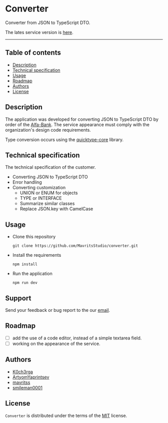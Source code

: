 # Converter

Converter from JSON to TypeScript DTO.

The lates service version is [here](https://converter.mavritss.ru/).

-----

## Table of contents

- [Description](#description)
- [Technical specification](#technical-specification)
- [Usage](#usage)
- [Roadmap](#roadmap)
- [Authors](#authors)
- [License](#license)

## Description

The application was developed for converting JSON to TypeScript DTO by order of the [Alfa-Bank](https://alfabank.ru/). The service appearance must comply with the organization's design code requirements.

Type conversion occurs using the [quicktype-core](https://github.com/glideapps/quicktype/) library.

## Technical specification

The technical specification of the customer.

- Converting JSON to TypeScript DTO
- Error handling
- Converting customization
  - UNION or ENUM for objects
  - TYPE or INTERFACE
  - Summarize similar classes
  - Replace JSON.key with CamelCase

## Usage

- Clone this repository

    ```console
    git clone https://github.com/MavritsStudio/converter.git
    ```

- Install the requirements

    ```console
    npm install
    ```

- Run the application

    ```console
    npm run dev
    ```

## Support

Send your feedback or bug report to the our [email](mailto:studio@mavritss.ru).

## Roadmap

- [ ] add the use of a code editor, instead of a simple textarea field.
- [ ] working on the appearance of the service.

## Authors

- [K0ch3rga](https://github.com/K0ch3rga)
- [ArtyomYaprintsev](https://github.com/ArtyomYaprintsev)
- [mavritss](https://github.com/mavritss)
- [smileman0001](https://github.com/smileman0001)

## License

`Converter` is distributed under the terms of the [MIT](https://spdx.org/licenses/MIT.html) license.
